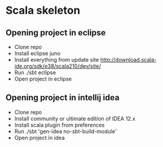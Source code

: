 Scala skeleton
==============

Opening project in eclipse
--------------------------

* Clone repo
* Install eclipse juno
* Install everything from update site
  http://download.scala-ide.org/sdk/e38/scala210/dev/site/
* Run ./sbt eclipse
* Open project in eclipse

Opening project in intellij idea
--------------------------------

* Clone repo
* Install community or ultimate edition of IDEA 12.x
* Install scala plugin from preferences
* Run ./sbt 'gen-idea no-sbt-build-module'
* Open project in idea
